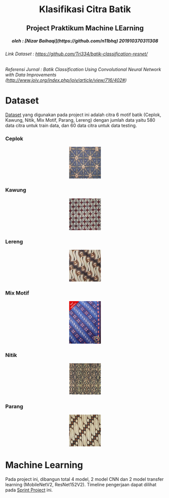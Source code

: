 <h1 align="center">
Klasifikasi Citra Batik
</h1>
<h2 align="center">
Project Praktikum Machine LEarning
</h2>

<h5 align="center">
oleh : [Nizar Baihaqi](https://github.com/n11bhq) 201910370311308
</h5>

###### Link Dataset     : https://github.com/Tri334/batik-classification-resnet/
###### Referensi Jurnal : Batik Classification Using Convolutional Neural Network with Data Improvements (http://www.joiv.org/index.php/joiv/article/view/716/402#)

# **Dataset**
[Dataset](https://github.com/n11bhq/project-pembelajaran-mesin/tree/main/Batik%20Dataset) yang digunakan pada project ini adalah citra 6 motif batik (Ceplok, Kawung, Nitik, Mix Motif, Parang, Lereng) dengan jumlah data yaitu 580 data citra untuk train data, dan 60 data citra untuk data testing.

### **Ceplok**
<p align="center">
  <img src="https://github.com/n11bhq/project-pembelajaran-mesin/blob/main/Batik%20Dataset/Batik%20Dataset/Training/Ceplok/ceplok%20(1).jpg" width="100">
</p>

### **Kawung**
<p align="center">
 <img src="https://github.com/n11bhq/project-pembelajaran-mesin/blob/main/Batik%20Dataset/Batik%20Dataset/Training/Kawung/kawung%20(1).jpg" width="100">
</p>

### **Lereng**
<p align="center">
 <img src="https://github.com/n11bhq/project-pembelajaran-mesin/blob/main/Batik%20Dataset/Batik%20Dataset/Training/Lereng/lereng%20(10).jpg" width="100">
</p>

### **Mix Motif**
<p align="center">
 <img src="https://github.com/n11bhq/project-pembelajaran-mesin/blob/main/Batik%20Dataset/Batik%20Dataset/Training/Mix_motif/mix%20(24).jpg" width="100">
</p>

### **Nitik**
<p align="center">
 <img src="https://github.com/n11bhq/project-pembelajaran-mesin/blob/main/Batik%20Dataset/Batik%20Dataset/Training/Nitik/nitik%20(1).jpg" width="100">
</p>

### **Parang**
<p align="center">
 <img src="https://github.com/n11bhq/project-pembelajaran-mesin/blob/main/Batik%20Dataset/Batik%20Dataset/Training/Parang/parang%20(1).jpg" width="100">
</p>

# Machine Learning
Pada project ini, dibangun total 4 model, 2 model CNN dan 2 model transfer learning (MobileNetV2, ResNet152V2). Timeline pengerjaan dapat dilihat pada [Sprint Project](https://github.com/n11bhq/project-pembelajaran-mesin/blob/main/Sprint%20Project.jpg) ini.

